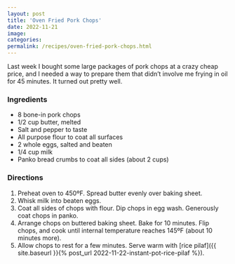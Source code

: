 ```yaml
---
layout: post
title: 'Oven Fried Pork Chops'
date: 2022-11-21
image:
categories:
permalink: /recipes/oven-fried-pork-chops.html
---
```


Last week I bought some large packages of pork chops at a crazy cheap price, and I needed a way to prepare them that didn’t involve me frying in oil for 45 minutes. It turned out pretty well.

### Ingredients

- 8 bone-in pork chops
- 1/2 cup butter, melted
- Salt and pepper to taste
- All purpose flour to coat all surfaces
- 2 whole eggs, salted and beaten
- 1/4 cup milk
- Panko bread crumbs to coat all sides (about 2 cups)

### Directions

1. Preheat oven to 450ºF. Spread butter evenly over baking sheet.
2. Whisk milk into beaten eggs.
3. Coat all sides of chops with flour. Dip chops in egg wash. Generously coat chops in panko.
6. Arrange chops on buttered baking sheet. Bake for 10 minutes. Flip chops, and cook until internal temperature reaches 145ºF (about 10 minutes more).
8. Allow chops to rest for a few minutes. Serve warm with [rice pilaf]({{ site.baseurl }}{% post_url 2022-11-22-instant-pot-rice-pilaf %}).